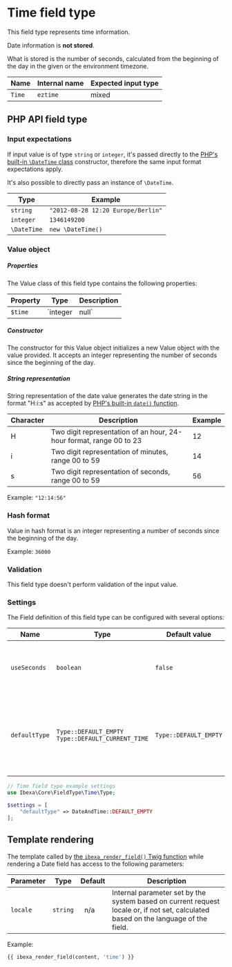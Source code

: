 # Time field type

This field type represents time information.

Date information is **not stored**.

What is stored is the number of seconds, calculated from the beginning of the day in the given or the environment timezone.

| Name   | Internal name | Expected input type |
|--------|---------------|---------------------|
| `Time` | `eztime`      | mixed             |

## PHP API field type

### Input expectations

If input value is of type `string` or `integer`, it's passed directly to the [PHP's built-in `\DateTime` class](https://www.php.net/manual/en/datetime.construct.php) constructor, therefore the same input format expectations apply.

It's also possible to directly pass an instance of `\DateTime`.

|Type|Example|
|------|------|
|`string`|`"2012-08-28 12:20 Europe/Berlin"`|
|`integer`|`1346149200`|
|`\DateTime`|`new \DateTime()`|

### Value object

##### Properties

The Value class of this field type contains the following properties:

| Property | Type           | Description|
|----------|----------------|------------|
| `$time`  | `integer|null` | Holds the time information as a number of seconds since the beginning of the day. |

##### Constructor

The constructor for this Value object initializes a new Value object with the value provided. It accepts an integer representing the number of seconds since the beginning of the day.

##### String representation

String representation of the date value generates the date string in the format "H:i:s" as accepted by [PHP's built-in `date()` function](https://www.php.net/manual/en/function.date.php).

|Character|Description|Example|
|---------|----------|--------|
|H|Two digit representation of an hour, 24-hour format, range 00 to 23 |12|
|i|Two digit representation of minutes, range 00 to 59|14|
|s|Two digit representation of seconds, range 00 to 59|56|

Example: `"12:14:56"`

### Hash format

Value in hash format is an integer representing a number of seconds since the beginning of the day.

Example: `36000`

### Validation

This field type doesn't perform validation of the input value.

### Settings

The Field definition of this field type can be configured with several options:

|Name|Type|Default value|Description|
|------|------|------|------|
|`useSeconds`|`boolean`|`false`|Used to control displaying of seconds in the output.|
|`defaultType`|`Type::DEFAULT_EMPTY Type::DEFAULT_CURRENT_TIME`|`Type::DEFAULT_EMPTY`|The constant used here defines default input value when using back-end interface.|

``` php
// Time field type example settings
use Ibexa\Core\FieldType\Time\Type;

$settings = [
    "defaultType" => DateAndTime::DEFAULT_EMPTY
];
```

## Template rendering

The template called by [the `ibexa_render_field()` Twig function](field_twig_functions.md#ibexa_render_field) while rendering a Date field has access to the following parameters:

| Parameter | Type     | Default | Description|
|-----------|----------|---------|------------|
| `locale`  | `string` |   n/a   | Internal parameter set by the system based on current request locale or, if not set, calculated based on the language of the field. |

Example:

``` php
{{ ibexa_render_field(content, 'time') }}
```
